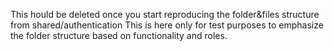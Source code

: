 This hould be deleted once you start reproducing the folder&files structure from shared/authentication
This is here only for test purposes to emphasize the folder structure based on functionality and roles.

